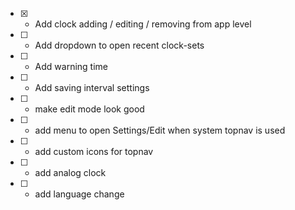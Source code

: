 - [x] - Add clock adding / editing / removing from app level
- [ ] - Add dropdown to open recent clock-sets
- [ ] - Add warning time
- [ ] - Add saving interval settings
- [ ] - make edit mode look good
- [ ] - add menu to open Settings/Edit when system topnav is used
- [ ] - add custom icons for topnav
- [ ] - add analog clock
- [ ] - add language change
